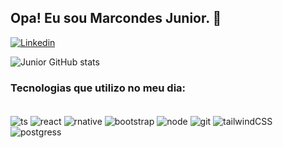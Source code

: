## Opa! Eu sou Marcondes Junior. 🤙

[![Linkedin](https://img.shields.io/badge/LinkedIn-0077B5?style=for-the-badge&logo=linkedin&logoColor=white)](https://www.linkedin.com/in/marcondes-oliveira-618017221/)

![Junior GitHub stats](https://github-readme-stats.vercel.app/api?username=Mjrjunior&show_icons=true&theme=radical)

### Tecnologias que utilizo no meu dia:

<div style="display: inline_block"><br>
<img align="center" src="https://img.shields.io/badge/TypeScript-007ACC?style=for-the-badge&logo=typescript&logoColor=white" alt="ts">
<img align="center" src="https://img.shields.io/badge/React-20232A?style=for-the-badge&logo=react&logoColor=61DAFB" alt="react">
<img align="center" src="https://img.shields.io/badge/React_Native-20232A?style=for-the-badge&logo=react&logoColor=61DAFB" alt="rnative">
<img align="center" src="https://img.shields.io/badge/Bootstrap-563D7C?style=for-the-badge&logo=bootstrap&logoColor=white" alt="bootstrap">
<img align="center" src="https://img.shields.io/badge/Node.js-43853D?style=for-the-badge&logo=node.js&logoColor=white" alt="node">
<img align="center" src="https://img.shields.io/badge/GIT-E44C30?style=for-the-badge&logo=git&logoColor=white" alt="git">
<img align="center" src="https://img.shields.io/badge/Tailwind_CSS-38B2AC?style=for-the-badge&logo=tailwind-css&logoColor=white" alt="tailwindCSS">
<img align="center" src="https://img.shields.io/badge/GIT-E44C30?style=for-the-badge&logo=git&logoColor=white](https://img.shields.io/badge/PostgreSQL-316192?style=for-the-badge&logo=postgresql&logoColor=white)" alt="postgress">
</div>

